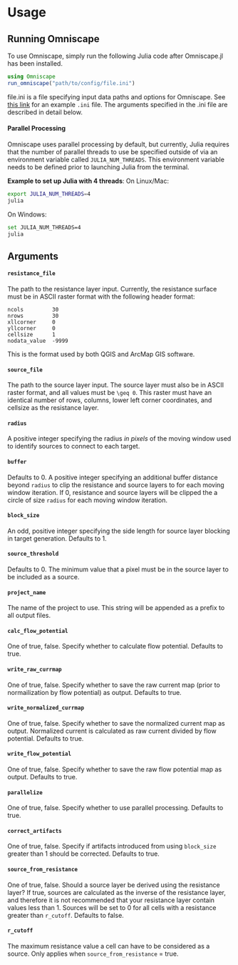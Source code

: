 # Usage

## Running Omniscape

To use Omniscape, simply run the following Julia code after Omniscape.jl has been installed.

```julia
using Omniscape
run_omniscape("path/to/config/file.ini")
```

file.ini is a file specifying input data paths and options for Omniscape. See [this link](https://github.com/Circuitscape/Omniscape.jl/blob/master/test/input/config.ini) for an example `.ini` file. The arguments specified in the .ini file are described in detail below.

#### Parallel Processing

Omniscape uses parallel processing by default, but currently, Julia requires that the number of parallel threads to use be specified outside of via an environment variable called `JULIA_NUM_THREADS`. This environment variable needs to be defined prior to launching Julia from the terminal.

**Example to set up Julia with 4 threads**:
On Linux/Mac:
```bash
export JULIA_NUM_THREADS=4
julia
```
On Windows:
```bash
set JULIA_NUM_THREADS=4
julia
```

## Arguments

#### `resistance_file`
The path to the resistance layer input. Currently, the resistance surface must be in ASCII raster format with the following header format:
```
ncols         30
nrows         30
xllcorner     0
yllcorner     0
cellsize      1
nodata_value  -9999
``` 
This is the format used by both QGIS and ArcMap GIS software.

#### `source_file`
The path to the source layer input. The source layer must also be in ASCII raster format, and all values must be ``\geq 0``. This raster must have an identical number of rows, columns, lower left corner coordinates, and cellsize as the resistance layer.

#### `radius`
A positive integer specifying the radius *in pixels* of the moving window used to identify sources to connect to each target.

#### `buffer`
Defaults to 0. A positive integer specifying an additional buffer distance beyond `radius` to clip the resistance and source layers to for each moving window iteration. If 0, resistance and source layers will be clipped the a circle of size `radius` for each moving window iteration.

#### `block_size`
An odd, positive integer specifying the side length for source layer blocking in target generation. Defaults to 1.

#### `source_threshold`
Defaults to 0. The minimum value that a pixel must be in the source layer to be included as a source.

#### `project_name`
The name of the project to use. This string will be appended as a prefix to all output files.

#### `calc_flow_potential`
One of true, false. Specify whether to calculate flow potential. Defaults to true.

#### `write_raw_currmap`
One of true, false. Specify whether to save the raw current map (prior to normailization by flow potential) as output. Defaults to true.

#### `write_normalized_currmap`
One of true, false. Specify whether to save the normalized current map as output. Normalized current is calculated as raw current divided by flow potential. Defaults to true.

#### `write_flow_potential`
One of true, false. Specify whether to save the raw flow potential map as output. Defaults to true.

#### `parallelize`
One of true, false. Specify whether to use parallel processing. Defaults to true.

#### `correct_artifacts`
One of true, false. Specify if artifacts introduced from using `block_size` greater than 1 should be corrected. Defaults to true.

#### `source_from_resistance`
One of true, false. Should a source layer be derived using the resistance layer? If true, sources are calculated as the inverse of the resistance layer, and therefore it is not recommended that your resistance layer contain values less than 1. Sources will be set to 0 for all cells with a resistance greater than `r_cutoff`. Defaults to false.

#### `r_cutoff`
The maximum resistance value a cell can have to be considered as a source. Only applies when `source_from_resistance` = true.